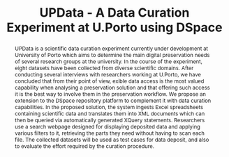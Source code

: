 ---
abstract: UPData is a scientific data curation experiment currently under development
  at University of Porto which aims to determine the main digital preservation needs
  of several research groups at the university. In the course of the experiment, eight
  datasets have been collected from diverse scientific domains. After conducting several
  interviews with researchers working at U.Porto, we have concluded that from their
  point of view, exible data access is the most valued capability when analysing a
  preservation solution and that offering such access it is the best way to involve
  them in the preservation workflow. We propose an extension to the DSpace repository
  platform to complement it with data curation capabilities. In the proposed solution,
  the system ingests Excel spreadsheets containing scientific data and translates
  them into XML documents which can then be queried via automatically generated XQuery
  statements. Researchers use a search webpage designed for displaying deposited data
  and applying various filters to it, retrieving the parts they need without having
  to scan each file. The collected datasets will be used as test cases for data deposit,
  and also to evaluate the effort required by the curation procedure.
creators:
- Rocha da Silva, João
- Lopes, João Correia
- Ribeiro, Cristina
date: null
document_url: https://services.phaidra.univie.ac.at/api/object/o:294252/download
grand_parent: iPRES
institutions: []
keywords:
- singapore
- scientific data
- preservation
- repository
- dspace extensions
- digital curation
landing_page_url: https://phaidra.univie.ac.at/o:294252
language: eng
layout: publication
license: CC BY-SA 3.0 AT
notes_url: null
parent: iPRES 2011
presentation_url: null
publication_type: paper
size: 819084
source_name: iPRES
title: UPData - A Data Curation Experiment at U.Porto using DSpace
year: 2011
---